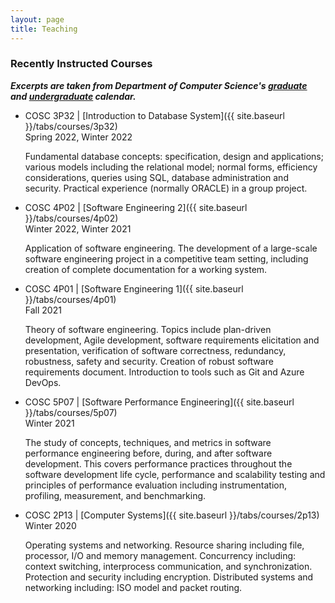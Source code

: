 ```yaml
---
layout: page
title: Teaching
---
```


### Recently Instructed Courses

***Excerpts are taken from Department of Computer Science's [graduate](https://brocku.ca/webcal/2022/graduate/cosc.html) 
and [undergraduate](https://brocku.ca/webcal/2022/undergrad/cosc.html) calendar.***

* COSC 3P32 | [Introduction to Database System]({{ site.baseurl }}/tabs/courses/3p32)\
  Spring 2022, Winter 2022
  
  Fundamental database concepts: specification, design and applications; various models including the relational model; 
  normal forms, efficiency considerations, queries using SQL, database administration and security. Practical experience 
  (normally ORACLE) in a group project.

* COSC 4P02 | [Software Engineering 2]({{ site.baseurl }}/tabs/courses/4p02)\
  Winter 2022, Winter 2021
  
  Application of software engineering. The development of a large-scale software engineering project in a competitive team 
  setting, including creation of complete documentation for a working system.

* COSC 4P01 | [Software Engineering 1]({{ site.baseurl }}/tabs/courses/4p01)\
  Fall 2021
  
  Theory of software engineering. Topics include plan-driven development, Agile development, software requirements elicitation 
  and presentation, verification of software correctness, redundancy, robustness, safety and security. Creation of robust 
  software requirements document. Introduction to tools such as Git and Azure DevOps.

* COSC 5P07 | [Software Performance Engineering]({{ site.baseurl }}/tabs/courses/5p07)\
  Winter 2021
  
  The study of concepts, techniques, and metrics in software performance engineering before, during, and after software 
  development. This covers performance practices throughout the software development life cycle, performance and scalability 
  testing and principles of performance evaluation including instrumentation, profiling, measurement, and benchmarking.

* COSC 2P13 | [Computer Systems]({{ site.baseurl }}/tabs/courses/2p13)\
  Winter 2020

  Operating systems and networking. Resource sharing including file, processor, I/O and memory management. Concurrency including: context 
  switching, interprocess communication, and synchronization. Protection and security including encryption. Distributed systems and 
  networking including: ISO model and packet routing.